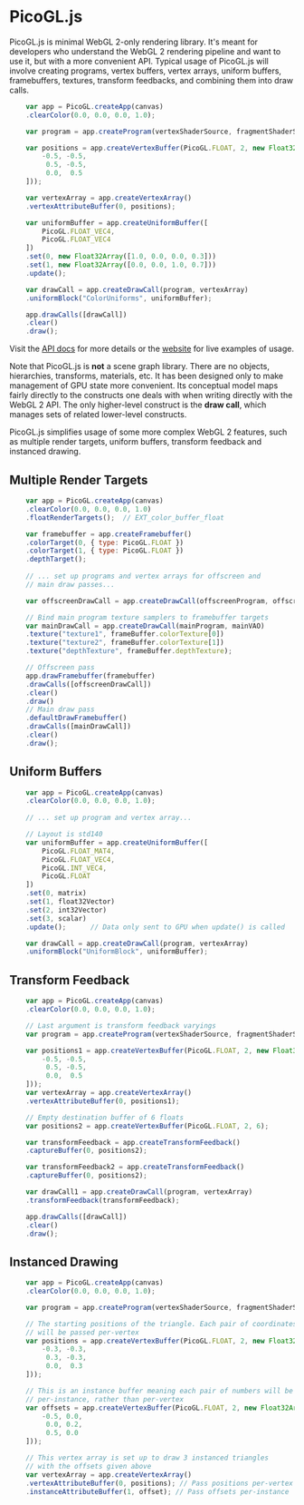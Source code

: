 PicoGL.js
========

PicoGL.js is minimal WebGL 2-only rendering library. It's meant for developers who understand the WebGL 2 rendering pipeline and want to use it, but with a more convenient API. Typical usage of PicoGL.js will involve creating programs, vertex buffers, vertex arrays, uniform buffers, framebuffers, textures, transform feedbacks, and combining them into draw calls.

```JavaScript
    var app = PicoGL.createApp(canvas)
    .clearColor(0.0, 0.0, 0.0, 1.0);

    var program = app.createProgram(vertexShaderSource, fragmentShaderSource);

    var positions = app.createVertexBuffer(PicoGL.FLOAT, 2, new Float32Array([
        -0.5, -0.5,
         0.5, -0.5,
         0.0,  0.5
    ]));

    var vertexArray = app.createVertexArray()
    .vertexAttributeBuffer(0, positions);

    var uniformBuffer = app.createUniformBuffer([
        PicoGL.FLOAT_VEC4,
        PicoGL.FLOAT_VEC4
    ])
    .set(0, new Float32Array([1.0, 0.0, 0.0, 0.3]))
    .set(1, new Float32Array([0.0, 0.0, 1.0, 0.7]))
    .update();

    var drawCall = app.createDrawCall(program, vertexArray)
    .uniformBlock("ColorUniforms", uniformBuffer);

    app.drawCalls([drawCall])
    .clear()
    .draw();

``` 
Visit the [API docs](https://tsherif.github.io/picogl.js/docs/) for more details or the [website](https://tsherif.github.io/picogl.js/) for live examples of usage. 

Note that PicoGL.js is **not** a scene graph library. There are no objects, hierarchies, transforms, materials, etc. It has been designed only to make management of GPU state more convenient. Its conceptual model maps fairly directly to the constructs one deals with when writing directly with the WebGL 2 API. The only higher-level construct is the **draw call**, which manages sets of related lower-level constructs. 

PicoGL.js simplifies usage of some more complex WebGL 2 features, such as multiple render targets, uniform buffers, transform feedback and instanced drawing.

Multiple Render Targets
-----------------------

```JavaScript
    var app = PicoGL.createApp(canvas)
    .clearColor(0.0, 0.0, 0.0, 1.0)
    .floatRenderTargets();  // EXT_color_buffer_float 

    var framebuffer = app.createFramebuffer()
    .colorTarget(0, { type: PicoGL.FLOAT })
    .colorTarget(1, { type: PicoGL.FLOAT })
    .depthTarget();
    
    // ... set up programs and vertex arrays for offscreen and
    // main draw passes...

    var offscreenDrawCall = app.createDrawCall(offscreenProgram, offscreenVAO);

    // Bind main program texture samplers to framebuffer targets
    var mainDrawCall = app.createDrawCall(mainProgram, mainVAO)
    .texture("texture1", frameBuffer.colorTexture[0])
    .texture("texture2", frameBuffer.colorTexture[1])
    .texture("depthTexture", frameBuffer.depthTexture);

    // Offscreen pass
    app.drawFramebuffer(framebuffer)
    .drawCalls([offscreenDrawCall])
    .clear()
    .draw()
    // Main draw pass
    .defaultDrawFramebuffer()
    .drawCalls([mainDrawCall])
    .clear()
    .draw();
```

Uniform Buffers
---------------

```JavaScript
    var app = PicoGL.createApp(canvas)
    .clearColor(0.0, 0.0, 0.0, 1.0);
    
    // ... set up program and vertex array...

    // Layout is std140
    var uniformBuffer = app.createUniformBuffer([
        PicoGL.FLOAT_MAT4,
        PicoGL.FLOAT_VEC4,
        PicoGL.INT_VEC4,
        PicoGL.FLOAT
    ])
    .set(0, matrix)
    .set(1, float32Vector)
    .set(2, int32Vector)
    .set(3, scalar)
    .update();      // Data only sent to GPU when update() is called

    var drawCall = app.createDrawCall(program, vertexArray)
    .uniformBlock("UniformBlock", uniformBuffer);
```

Transform Feedback
------------------

```JavaScript
    var app = PicoGL.createApp(canvas)
    .clearColor(0.0, 0.0, 0.0, 1.0);

    // Last argument is transform feedback varyings
    var program = app.createProgram(vertexShaderSource, fragmentShaderSource, ["vPosition"]);

    var positions1 = app.createVertexBuffer(PicoGL.FLOAT, 2, new Float32Array([
        -0.5, -0.5,
         0.5, -0.5,
         0.0,  0.5
    ]));
    var vertexArray = app.createVertexArray()
    .vertexAttributeBuffer(0, positions1);

    // Empty destination buffer of 6 floats
    var positions2 = app.createVertexBuffer(PicoGL.FLOAT, 2, 6);  

    var transformFeedback = app.createTransformFeedback()
    .captureBuffer(0, positions2);

    var transformFeedback2 = app.createTransformFeedback()
    .captureBuffer(0, positions2);

    var drawCall1 = app.createDrawCall(program, vertexArray)
    .transformFeedback(transformFeedback);

    app.drawCalls([drawCall])
    .clear()
    .draw();

``` 

Instanced Drawing
-----------------

```JavaScript
    var app = PicoGL.createApp(canvas)
    .clearColor(0.0, 0.0, 0.0, 1.0);

    var program = app.createProgram(vertexShaderSource, fragmentShaderSource);

    // The starting positions of the triangle. Each pair of coordinates
    // will be passed per-vertex
    var positions = app.createVertexBuffer(PicoGL.FLOAT, 2, new Float32Array([
        -0.3, -0.3,
         0.3, -0.3,
         0.0,  0.3
    ]));

    // This is an instance buffer meaning each pair of numbers will be passed
    // per-instance, rather than per-vertex
    var offsets = app.createVertexBuffer(PicoGL.FLOAT, 2, new Float32Array([
        -0.5, 0.0,
         0.0, 0.2,
         0.5, 0.0
    ]));

    // This vertex array is set up to draw 3 instanced triangles 
    // with the offsets given above
    var vertexArray = app.createVertexArray()
    .vertexAttributeBuffer(0, positions); // Pass positions per-vertex
    .instanceAttributeBuffer(1, offset); // Pass offsets per-instance
```
